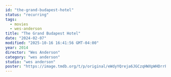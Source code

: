 ```yaml
---
id: "the-grand-budapest-hotel"
status: "recurring"
tags:
  - movies
  - wes-anderson
title: "The Grand Budapest Hotel"
date: "2024-02-07"
modified: "2025-10-16 16:41:56 GMT-04:00"
year: 2014
director: "Wes Anderson"
category: "wes anderson"
studio: "wes anderson"
poster: "https://image.tmdb.org/t/p/original/eWdyYQreja6JGCzqHWXpWHDrrPo.jpg"
---
```

